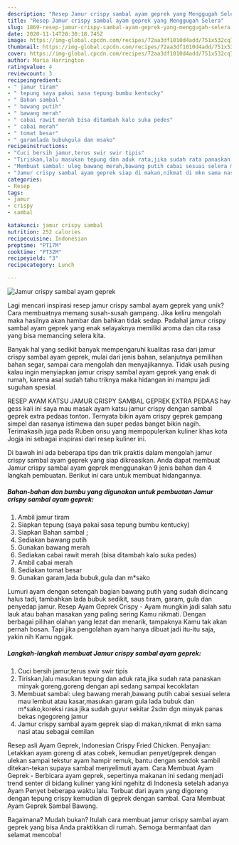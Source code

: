 ```yaml
---
description: "Resep Jamur crispy sambal ayam geprek yang Menggugah Selera"
title: "Resep Jamur crispy sambal ayam geprek yang Menggugah Selera"
slug: 1869-resep-jamur-crispy-sambal-ayam-geprek-yang-menggugah-selera
date: 2020-11-14T20:30:18.745Z
image: https://img-global.cpcdn.com/recipes/72aa3df1010d4add/751x532cq70/jamur-crispy-sambal-ayam-geprek-foto-resep-utama.jpg
thumbnail: https://img-global.cpcdn.com/recipes/72aa3df1010d4add/751x532cq70/jamur-crispy-sambal-ayam-geprek-foto-resep-utama.jpg
cover: https://img-global.cpcdn.com/recipes/72aa3df1010d4add/751x532cq70/jamur-crispy-sambal-ayam-geprek-foto-resep-utama.jpg
author: Maria Harrington
ratingvalue: 4
reviewcount: 3
recipeingredient:
- " jamur tiram"
- " tepung saya pakai sasa tepung bumbu kentucky"
- " Bahan sambal "
- " bawang putih"
- " bawang merah"
- " cabai rawit merah bisa ditambah kalo suka pedes"
- " cabai merah"
- " tomat besar"
- " garamlada bubukgula dan msako"
recipeinstructions:
- "Cuci bersih jamur,terus swir swir tipis"
- "Tiriskan,lalu masukan tepung dan aduk rata,jika sudah rata panaskan minyak goreng,goreng dengan api sedang sampai kecoklatan"
- "Membuat sambal: uleg bawang merah,bawang putih cabai sesuai selera mau lembut atau kasar,masukan garam gula lada bubuk dan m*sako,koreksi rasa jika sudah guyur sekitar 2sdm dgn minyak panas bekas ngegoreng jamur"
- "Jamur crispy sambal ayam geprek siap di makan,nikmat di mkn sama nasi atau sebagai cemilan"
categories:
- Resep
tags:
- jamur
- crispy
- sambal

katakunci: jamur crispy sambal 
nutrition: 252 calories
recipecuisine: Indonesian
preptime: "PT17M"
cooktime: "PT32M"
recipeyield: "3"
recipecategory: Lunch

---
```



![Jamur crispy sambal ayam geprek](https://img-global.cpcdn.com/recipes/72aa3df1010d4add/751x532cq70/jamur-crispy-sambal-ayam-geprek-foto-resep-utama.jpg)

Lagi mencari inspirasi resep jamur crispy sambal ayam geprek yang unik? Cara membuatnya memang susah-susah gampang. Jika keliru mengolah maka hasilnya akan hambar dan bahkan tidak sedap. Padahal jamur crispy sambal ayam geprek yang enak selayaknya memiliki aroma dan cita rasa yang bisa memancing selera kita.

Banyak hal yang sedikit banyak mempengaruhi kualitas rasa dari jamur crispy sambal ayam geprek, mulai dari jenis bahan, selanjutnya pemilihan bahan segar, sampai cara mengolah dan menyajikannya. Tidak usah pusing kalau ingin menyiapkan jamur crispy sambal ayam geprek yang enak di rumah, karena asal sudah tahu triknya maka hidangan ini mampu jadi suguhan spesial.

RESEP AYAM KATSU JAMUR CRISPY SAMBAL GEPREK EXTRA PEDAAS hay gess kali ini saya mau masak ayam katsu jamur crispy dengan sambal geprek extra pedaas tonton. Ternyata bikin ayam crispy geprek gampang simpel dan rasanya istimewa dan super pedas banget bikin nagih. Terimakasih juga pada Ruben onsu yang mempopulerkan kuliner khas kota Jogja ini sebagai inspirasi dari resep kuliner ini.


Di bawah ini ada beberapa tips dan trik praktis dalam mengolah jamur crispy sambal ayam geprek yang siap dikreasikan. Anda dapat membuat Jamur crispy sambal ayam geprek menggunakan 9 jenis bahan dan 4 langkah pembuatan. Berikut ini cara untuk membuat hidangannya.

<!--inarticleads1-->

##### Bahan-bahan dan bumbu yang digunakan untuk pembuatan Jamur crispy sambal ayam geprek:

1. Ambil  jamur tiram
1. Siapkan  tepung (saya pakai sasa tepung bumbu kentucky)
1. Siapkan  Bahan sambal ;
1. Sediakan  bawang putih
1. Gunakan  bawang merah
1. Sediakan  cabai rawit merah (bisa ditambah kalo suka pedes)
1. Ambil  cabai merah
1. Sediakan  tomat besar
1. Gunakan  garam,lada bubuk,gula dan m*sako


Lumuri ayam dengan setengah bagian bawang putih yang sudah dicincang halus tadi, tambahkan lada bubuk sedikit, saus tiram, garam, gula dan penyedap jamur. Resep Ayam Geprek Crispy - Ayam mungkin jadi salah satu lauk atau bahan masakan yang paling sering Kamu nikmati. Dengan berbagai pilihan olahan yang lezat dan menarik, tampaknya Kamu tak akan pernah bosan. Tapi jika pengolahan ayam hanya dibuat jadi itu-itu saja, yakin nih Kamu nggak. 

<!--inarticleads2-->

##### Langkah-langkah membuat Jamur crispy sambal ayam geprek:

1. Cuci bersih jamur,terus swir swir tipis
1. Tiriskan,lalu masukan tepung dan aduk rata,jika sudah rata panaskan minyak goreng,goreng dengan api sedang sampai kecoklatan
1. Membuat sambal: uleg bawang merah,bawang putih cabai sesuai selera mau lembut atau kasar,masukan garam gula lada bubuk dan m*sako,koreksi rasa jika sudah guyur sekitar 2sdm dgn minyak panas bekas ngegoreng jamur
1. Jamur crispy sambal ayam geprek siap di makan,nikmat di mkn sama nasi atau sebagai cemilan


Resep asli Ayam Geprek, Indonesian Crispy Fried Chicken. Penyajian: Letakkan ayam goreng di atas cobek, kemudian penyet/geprek dengan ulekan sampai tekstur ayam hampir remuk, bantu dengan sendok sambil ditekan-tekan supaya sambal menyelimuti ayam. Cara Membuat Ayam Geprek - Berbicara ayam geprek, sepertinya makanan ini sedang menjadi trend senter di bidang kuliner yang kini ngehitz di Indonesia setelah adanya Ayam Penyet beberapa waktu lalu. Terbuat dari ayam yang digoreng dengan tepung crispy kemudian di geprek dengan sambal. Cara Membuat Ayam Geprek Sambal Bawang. 

Bagaimana? Mudah bukan? Itulah cara membuat jamur crispy sambal ayam geprek yang bisa Anda praktikkan di rumah. Semoga bermanfaat dan selamat mencoba!
